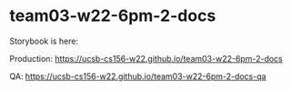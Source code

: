 # team03-w22-6pm-2-docs

Storybook is here:

Production: https://ucsb-cs156-w22.github.io/team03-w22-6pm-2-docs

QA: https://ucsb-cs156-w22.github.io/team03-w22-6pm-2-docs-qa
